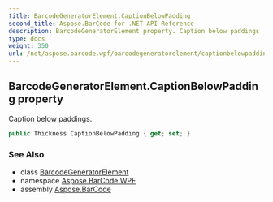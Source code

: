```yaml
---
title: BarcodeGeneratorElement.CaptionBelowPadding
second_title: Aspose.BarCode for .NET API Reference
description: BarcodeGeneratorElement property. Caption below paddings
type: docs
weight: 350
url: /net/aspose.barcode.wpf/barcodegeneratorelement/captionbelowpadding/
---
```

## BarcodeGeneratorElement.CaptionBelowPadding property

Caption below paddings.

```csharp
public Thickness CaptionBelowPadding { get; set; }
```

### See Also

* class [BarcodeGeneratorElement](../)
* namespace [Aspose.BarCode.WPF](../../barcodegeneratorelement/)
* assembly [Aspose.BarCode](../../../)


